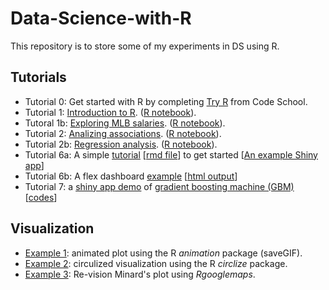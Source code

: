 # Data-Science-with-R
This repository is to store some of my experiments in DS using R. 

## Tutorials
- Tutorial 0: Get started with R by completing [Try R](http://tryr.codeschool.com/) from Code School. 
- Tutorial 1: [Introduction to R](http://cdn.rawgit.com/tz33cu/Data-Science-with-R/master/Tutorials/Tutorial1_introR.html). ([R notebook](Tutorials/Tutorial1_introR.Rmd)).
- Tutoral 1b: [Exploring MLB salaries](http://cdn.rawgit.com/tz33cu/Data-Science-with-R/master/Tutorials/Tutorial1b_baseball.html). ([R notebook](Tutorials/Tutorial1b_baseball.Rmd)).
- Tutorial 2: [Analizing associations](http://cdn.rawgit.com/tz33cu/Data-Science-with-R/master/Tutorials/Tutorial2_Association.html). ([R notebook](Tutorials/Tutorial2_Association.Rmd)).
- Tutorial 2b: [Regression analysis](https://cdn.rawgit.com/tz33cu/Data-Science-with-R/master/Tutorials/Tutorial2b_states.html). ([R notebook](Tutorials/Tutorial2b_states.Rmd)).
- Tutorial 6a: A simple [tutorial](https://cdn.rawgit.com/tz33cu/Data-Science-with-R/master/Tutorials/Tutorial6b_shiny.html) [[rmd file](Tutorials/Tutorial6b_shiny.Rmd)] to get started [[An example Shiny app](Tutorials/Tutorial6-shiny/)]
- Tutorial 6b: A flex dashboard [example](Tutorials/Tutorial6-flexDB.rmd) [[html output](https://cdn.rawgit.com/tz33cu/Data-Science-with-R/master/Tutorials/Tutorial6-flexDB.html)]
- Tutorial 7: a [shiny app demo](https://tz33cu.shinyapps.io/Tutorial7-GBM/) of [gradient boosting machine (GBM)](https://en.wikipedia.org/wiki/Gradient_boosting) [[codes](Tutorials/Tutorial7-GBM)]


## Visualization
- [Example 1](https://github.com/tz33cu/Data-Science-with-R/blob/master/Visualization/Example%201/Animated.Rmd): animated plot using the R *animation* package (saveGIF).
- [Example 2](https://github.com/tz33cu/Data-Science-with-R/blob/master/Visualization/Example%202/circlize.Rmd): circulized visualization using the R *circlize* package. 
- [Example 3](https://github.com/tz33cu/Data-Science-with-R/blob/master/Visualization/Example%203/minard.Rmd): Re-vision Minard's plot using *Rgooglemaps*.
